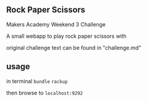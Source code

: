 Rock Paper Scissors
---
Makers Academy Weekend 3 Challenge


A small webapp to play rock paper scissors with

original challenge text can be found in "challenge.md"

usage
---
in terminal
`bundle`
`rackup`

then browse to
`localhost:9292`
